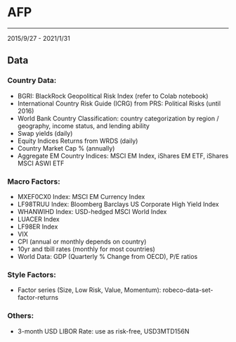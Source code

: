 # AFP
---

2015/9/27 - 2021/1/31

## Data 

### Country Data:
- BGRI: BlackRock Geopolitical Risk Index (refer to Colab notebook)
- International Country Risk Guide (ICRG) from PRS: Political Risks (until 2016)
- World Bank Country Classification: country categorization by region / geography, income status, and lending ability
- Swap yields (daily)
- Equity Indices Returns from WRDS (daily)
- Country Market Cap % (annually)
- Aggregate EM Country Indices: MSCI EM Index, iShares EM ETF, iShares MSCI ASWI ETF

### Macro Factors:
- MXEF0CX0 Index: MSCI EM Currency Index				
- LF98TRUU Index: Bloomberg Barclays US Corporate High Yield Index
- WHANWIHD Index: USD-hedged MSCI World Index	
- LUACER Index	
- LF98ER Index
- VIX
- CPI (annual or monthly depends on country)
- 10yr and tbill rates (monthly for most countries)
- World Data: GDP (Quarterly % Change from OECD), P/E ratios

### Style Factors:
- Factor series (Size, Low Risk, Value, Momentum): robeco-data-set-factor-returns

### Others:
- 3-month USD LIBOR Rate: use as risk-free, USD3MTD156N


